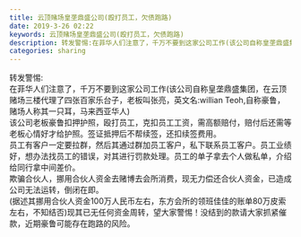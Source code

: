 ```yaml
---
title: 云顶赌场皇垄鼎盛公司(殴打员工，欠债跑路)
date: 2019-3-26 02:22
keywords: 云顶赌场皇垄鼎盛公司(殴打员工，欠债跑路)
description: 转发警惕:在菲华人们注意了，千万不要到这家公司工作(该公司自称皇垄鼎盛集团，在云顶赌场三楼代理了四张百家乐台子，老板叫张亮，英文名:willianTeoh,自称豪鲁，赌场人称其一只耳，马来西亚华人)该公司老板豪鲁扣押护照，殴打员工，克扣员工
categories: sharing
---
```

<td class="t_f" id="postmessage_3307889">

转发警惕:<br/>
在菲华人们注意了，千万不要到这家公司工作(该公司自称皇垄鼎盛集团，在云顶赌场三楼代理了四张百家乐台子，老板叫张亮，英文名:willian Teoh,自称豪鲁，赌场人称其一只耳，马来西亚华人)<br/>
该公司老板豪鲁扣押护照，殴打员工，克扣员工工资，需高额赔付，赔付后还需等老板心情好才给护照。签证抵押后不帮续签，还扣续签费用。<br/>
员工有客户一定要拉群，然后其通过群加员工客户，私下联系员工客户。员工业绩好，想办法找员工的错误，对其进行罚款处理。员工的单子拿去个人做私单，介绍给同行拿中间差价。<br/>
欺骗合伙人，挪用合伙人资金去赌博去会所消费，现无力偿还合伙人资金，已造成公司无法运转，倒闭在即。<br/>
(据述其挪用合伙人资金100万人民币左右，东方会所的领班佳佳的账单80万皮索左右，不知结否)现其已无任何资金周转，望大家警惕！没结到的款请大家抓紧催款，近期豪鲁可能存在跑路的风险。</td>
